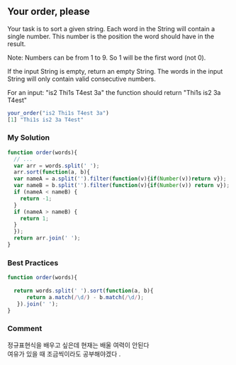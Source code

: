 ## Your order, please
Your task is to sort a given string. Each word in the String will contain a single number. This number is the position the word should have in the result.

Note: Numbers can be from 1 to 9. So 1 will be the first word (not 0).

If the input String is empty, return an empty String. The words in the input String will only contain valid consecutive numbers.

For an input: "is2 Thi1s T4est 3a" the function should return "Thi1s is2 3a T4est"

```js
your_order("is2 Thi1s T4est 3a")
[1] "Thi1s is2 3a T4est"
```

### My Solution
```js
function order(words){
  // ...
  var arr = words.split(' ');
  arr.sort(function(a, b){
  var nameA = a.split('').filter(function(v){if(Number(v))return v});
  var nameB = b.split('').filter(function(v){if(Number(v)) return v});
  if (nameA < nameB) {
    return -1;
  }
  if (nameA > nameB) {
    return 1;
  }
  });
  return arr.join(' ');
}
```

### Best Practices
```js
function order(words){
  
  return words.split(' ').sort(function(a, b){
      return a.match(/\d/) - b.match(/\d/);
   }).join(' ');
}  
```

### Comment
정규표현식을 배우고 싶은데 현재는 배울 여력이 안된다  
여유가 있을 때 조금씩이라도 공부해야겠다 .
